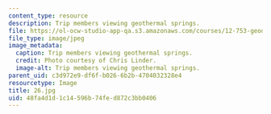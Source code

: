 ```yaml
---
content_type: resource
description: Trip members viewing geothermal springs.
file: https://ol-ocw-studio-app-qa.s3.amazonaws.com/courses/12-753-geodynamics-seminar-spring-2006/48fa4d1d1c14596b74fed872c3bb0406_26.jpg
file_type: image/jpeg
image_metadata:
  caption: Trip members viewing geothermal springs.
  credit: Photo courtesy of Chris Linder.
  image-alt: Trip members viewing geothermal springs.
parent_uid: c3d972e9-df6f-b026-6b2b-4704032328e4
resourcetype: Image
title: 26.jpg
uid: 48fa4d1d-1c14-596b-74fe-d872c3bb0406
---
```

